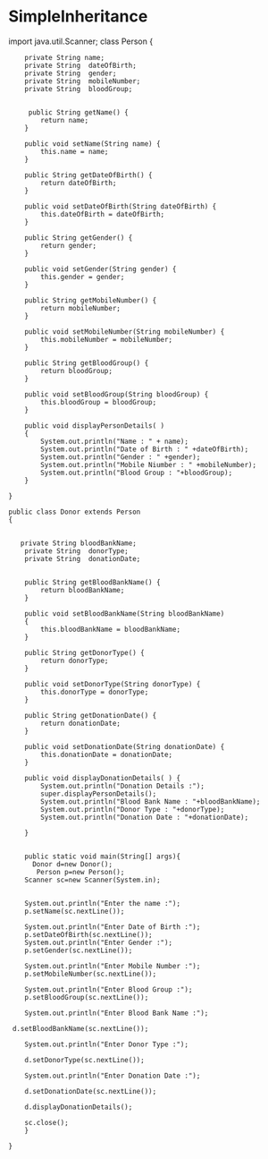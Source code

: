 # SimpleInheritance
import java.util.Scanner;
 class Person {
	

	
		private String name;
	    private String  dateOfBirth;
	    private String  gender;
	    private String  mobileNumber;
	    private String  bloodGroup;
	    
	    
	     public String getName() {
	        return name;
	    }

	    public void setName(String name) {
	        this.name = name;
	    }

	    public String getDateOfBirth() {
	        return dateOfBirth;
	    }

	    public void setDateOfBirth(String dateOfBirth) {
	        this.dateOfBirth = dateOfBirth;
	    }

	    public String getGender() {
	        return gender;
	    }

	    public void setGender(String gender) {
	        this.gender = gender;
	    }

	    public String getMobileNumber() {
	        return mobileNumber;
	    }

	    public void setMobileNumber(String mobileNumber) {
	        this.mobileNumber = mobileNumber;
	    }

	    public String getBloodGroup() {
	        return bloodGroup;
	    }

	    public void setBloodGroup(String bloodGroup) {
	        this.bloodGroup = bloodGroup;
	    }
	     
	    public void displayPersonDetails( )
	    {
	        System.out.println("Name : " + name);
	        System.out.println("Date of Birth : " +dateOfBirth);
	        System.out.println("Gender : " +gender);
	        System.out.println("Mobile Niumber : " +mobileNumber);
	        System.out.println("Blood Group : "+bloodGroup);
	    }

	}

	public class Donor extends Person
	{
	    
	    
	   private String bloodBankName;
	    private String  donorType;
	    private String  donationDate;
	    
	   
	    public String getBloodBankName() {
	        return bloodBankName;
	    }

	    public void setBloodBankName(String bloodBankName) 
	    {
	        this.bloodBankName = bloodBankName;
	    }

	    public String getDonorType() {
	        return donorType;
	    }

	    public void setDonorType(String donorType) {
	        this.donorType = donorType;
	    }

	    public String getDonationDate() {
	        return donationDate;
	    }

	    public void setDonationDate(String donationDate) {
	        this.donationDate = donationDate;
	    }
	    
	    public void displayDonationDetails( ) {             
	        System.out.println("Donation Details :");
	        super.displayPersonDetails();
	        System.out.println("Blood Bank Name : "+bloodBankName);
	        System.out.println("Donor Type : "+donorType);
	        System.out.println("Donation Date : "+donationDate);
	        
	    }
	    

	    public static void main(String[] args){ 
	      Donor d=new Donor();
	       Person p=new Person();
	    Scanner sc=new Scanner(System.in);
	    
	    
	    System.out.println("Enter the name :");
	    p.setName(sc.nextLine());
	            
	    System.out.println("Enter Date of Birth :");
	    p.setDateOfBirth(sc.nextLine());
	    System.out.println("Enter Gender :");
	    p.setGender(sc.nextLine());
	    
	    System.out.println("Enter Mobile Number :");
	    p.setMobileNumber(sc.nextLine());
	    
	    System.out.println("Enter Blood Group :");
	    p.setBloodGroup(sc.nextLine());
	    
	    System.out.println("Enter Blood Bank Name :");
	    
	 d.setBloodBankName(sc.nextLine());
	    
	    System.out.println("Enter Donor Type :");
	    
	    d.setDonorType(sc.nextLine());
	    
	    System.out.println("Enter Donation Date :");
	    
	    d.setDonationDate(sc.nextLine());
	    
	    d.displayDonationDetails(); 
	   
	    sc.close();
	    } 

	}




